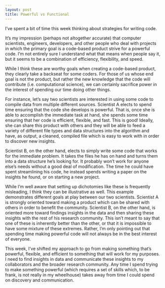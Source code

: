 ```yaml
---
layout: post
title: Powerful vs Functional
---
```


I’ve spent a bit of time this week thinking about strategies for writing code.

It’s my impression (perhaps not altogether accurate) that computer scientists, engineers, developers, and other people who deal with projects in which the primary goal is a code-based product strive for a powerful code.  I’m not entirely sure I understand what that means when people say it, but it seems to be a combination of efficiency, flexibility, and speed.

While I think these are worthy goals when creating a code-based product, they clearly take a backseat for some coders.  For those of us whose end goal is not the product, but rather the new knowledge that the code will contribute (i.e. computational science), we can certainly sacrifice power in the interest of spending our time doing other things.

For instance, let’s say two scientists are interested in using some code to compile data from multiple different sources.  Scientist A elects to spend time ensuring that the code she develops is powerful.  That is, once she is able to accomplish the immediate task at hand, she spends some time ensuring that her code is efficient, flexible, and fast.  This is good!  Ideally, she can share this product with others and they will be able to feed a variety of different file types and data structures into the algorithm and have, as output, a cleaned, compiled file which is easy to work with in order to discover new insights.

Scientist B, on the other hand, elects to simply write some code that works for the immediate problem.  It takes the files he has on hand and turns them into a data structure he’s looking for.  It probably won’t work for anyone else’s needs without a good deal of modification.  The time he could have spent streamlining his code, he instead spends writing a paper on the insights he found, or on starting a new project.

While I’m well aware that setting up dichotomies like these is frequently misleading, I think they can be illustrative as well.  This example demonstrates different goals at play between our two scientists.  Scientist A is strongly oriented toward making a product which can be shared with others in order to benefit the community.  Scientist B, on the other hand, is oriented more toward findings insights in the data and then sharing these insights with the rest of his research community.  This isn’t meant to say that one of these is inherently better than the other, or that it is impossible to have some mixture of these extremes.  Rather, I’m only pointing out that spending time making powerful code will not always be in the best interest of everyone.

This week, I’ve shifted my approach to go from making something that’s powerful, flexible, and efficient to something that will work for my purposes.  I need to find insights in data and communicate these insights to my collaborators and the broader research community.  Any time I spend trying to make something powerful (which requires a set of skills which, to be frank, is not really in my wheelhouse) takes away from time I could spend on discovery and communication.